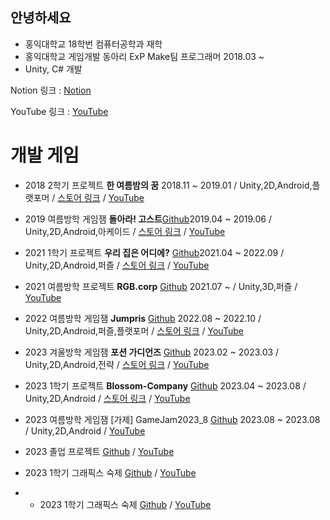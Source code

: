 ## 안녕하세요
* 홍익대학교 18학번 컴퓨터공학과 재학
* 홍익대학교 게임개발 동아리 ExP Make팀 프로그래머 2018.03 ~ 
* Unity, C# 개발

Notion 링크 : [Notion](https://www.notion.so/Game-Programmer-6d24e70871254eb8a9e825f7ba365cec)

YouTube 링크 : [YouTube](https://www.youtube.com/channel/UCNdSMTH1-QA_hr3JVzY_F1Q)


# 개발 게임
* 2018 2학기 프로젝트 **한 여름밤의 꿈** 2018.11 ~ 2019.01 / Unity,2D,Android,플랫포머 / [스토어 링크](https://play.google.com/store/apps/details?id=com.Summer.Dream) / [YouTube](https://youtu.be/kYYNy8Jp-vw)

* 2019 여름방학 게임잼 **돌아라! 고스트**[Github](https://github.com/ParkSungTaek/GameJam_Ghost)2019.04 ~ 2019.06 / Unity,2D,Android,아케이드 / [스토어 링크](https://play.google.com/store/apps/details?id=com.ExPBlue.RollingGhost) / [YouTube](https://youtu.be/B4OP2eYnKsg)


* 2021 1학기 프로젝트 **우리 집은 어디에?** [Github](https://github.com/ParkSungTaek/Where_Is_My_House_2021_SemesterProject)2021.04 ~ 2022.09 / Unity,2D,Android,퍼즐 / [스토어 링크](https://play.google.com/store/apps/details?id=com.ExP.Where_Is_My_House) / [YouTube](https://youtu.be/EEzlOx_suOk)


* 2021 여름방학 프로젝트 **RGB.corp** [Github](https://github.com/ParkSungTaek/RGB.corp_2021_Summer_Vacation) 2021.07 ~ / Unity,3D,퍼즐 / [YouTube](https://youtu.be/LA7z6z5AMIU)

 * 2022 여름방학 게임잼  **Jumpris** [Github](https://github.com/ParkSungTaek/Jumpris_2022_Summer_Game_Jam) 2022.08 ~ 2022.10 / Unity,2D,Android,퍼즐,플랫포머 / [스토어 링크](https://play.google.com/store/apps/details?id=com.DefaultCompany.Game_Jam_Re_New_AL) / [YouTube](https://youtu.be/N8d_IQlmzDQ)
 
 * 2023 겨울방학 게임잼  **포션 가디언즈** [Github](https://github.com/ParkSungTaek/Portion_Guardians_2023_First_Semester_GameJam) 2023.02 ~ 2023.03 / Unity,2D,Android,전략 / [스토어 링크](https://play.google.com/store/apps/details?id=com.ExPStudio.ParkSeongTeak) / [YouTube](https://youtu.be/4pjcoYA2_8k)

 * 2023 1학기 프로젝트  **Blossom-Company** [Github](https://github.com/ParkSungTaek/Blossom-Company) 2023.04 ~ 2023.08 / Unity,2D,Android / [스토어 링크](https://play.google.com/store/apps/details?id=com.ExP_Studio.BlossomCompany&hl=ko-KR) / [YouTube](https://youtu.be/vNHlB-I5te0)

 * 2023 여름방학 게임잼 [가제] GameJam2023_8 [Github](https://github.com/ParkSungTaek/GameJam2023_8) 2023.08 ~ 2023.08 / Unity,2D,Android / [YouTube](https://www.youtube.com/watch?v=pOeVScuTMek&ab_channel=%EB%B0%95%EC%84%B1%ED%83%9D)

 * 2023 졸업 프로젝트 [Github](https://github.com/ParkSungTaek/GraduationProject) / [YouTube](https://youtu.be/rjGuypG44-4)
 * 2023 1학기 그래픽스 숙제 [Github](https://github.com/binson94/GraphicsProject) / [YouTube](https://youtu.be/T7Dc6MUAPuU)

 * * 2023 1학기 그래픽스 숙제 [Github](https://github.com/binson94/GraphicsProject) / [YouTube](https://youtu.be/T7Dc6MUAPuU)
